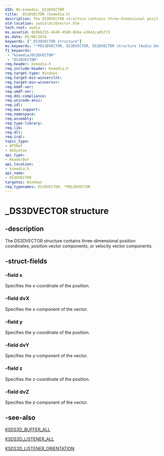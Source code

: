 ```yaml
---
UID: NS:ksmedia._DS3DVECTOR
title: _DS3DVECTOR (ksmedia.h)
description: The DS3DVECTOR structure contains three-dimensional position coordinates, position vector components, or velocity vector components.
old-location: audio\ds3dvector.htm
tech.root: audio
ms.assetid: 828bb255-4640-4508-866e-e3641ca05773
ms.date: 05/08/2018
keywords: ["_DS3DVECTOR structure"]
ms.keywords: "*PDS3DVECTOR, DS3DVECTOR, DS3DVECTOR structure [Audio Devices], PDS3DVECTOR, PDS3DVECTOR structure pointer [Audio Devices], _DS3DVECTOR, aud-prop_3e17b5ec-c2fc-4e6c-bff1-27be36e376c9.xml, audio.ds3dvector, ksmedia/DS3DVECTOR, ksmedia/PDS3DVECTOR"
f1_keywords:
 - "ksmedia/DS3DVECTOR"
 - "DS3DVECTOR"
req.header: ksmedia.h
req.include-header: Ksmedia.h
req.target-type: Windows
req.target-min-winverclnt: 
req.target-min-winversvr: 
req.kmdf-ver: 
req.umdf-ver: 
req.ddi-compliance: 
req.unicode-ansi: 
req.idl: 
req.max-support: 
req.namespace: 
req.assembly: 
req.type-library: 
req.lib: 
req.dll: 
req.irql: 
topic_type:
- APIRef
- kbSyntax
api_type:
- HeaderDef
api_location:
- ksmedia.h
api_name:
- DS3DVECTOR
targetos: Windows
req.typenames: DS3DVECTOR, *PDS3DVECTOR
---
```


# _DS3DVECTOR structure


## -description


The DS3DVECTOR structure contains three-dimensional position coordinates, position vector components, or velocity vector components.


## -struct-fields




### -field x

Specifies the x-coordinate of the position.


### -field dvX

Specifies the x-component of the vector.


### -field y

Specifies the y-coordinate of the position.


### -field dvY

Specifies the y-component of the vector.


### -field z

Specifies the z-coordinate of the position.


### -field dvZ

Specifies the z-component of the vector.


## -see-also




<a href="https://docs.microsoft.com/windows-hardware/drivers/ddi/ksmedia/ns-ksmedia-ksds3d_buffer_all">KSDS3D_BUFFER_ALL</a>



<a href="https://docs.microsoft.com/windows-hardware/drivers/ddi/ksmedia/ns-ksmedia-ksds3d_listener_all">KSDS3D_LISTENER_ALL</a>



<a href="https://docs.microsoft.com/windows-hardware/drivers/ddi/ksmedia/ns-ksmedia-ksds3d_listener_orientation">KSDS3D_LISTENER_ORIENTATION</a>
 

 

